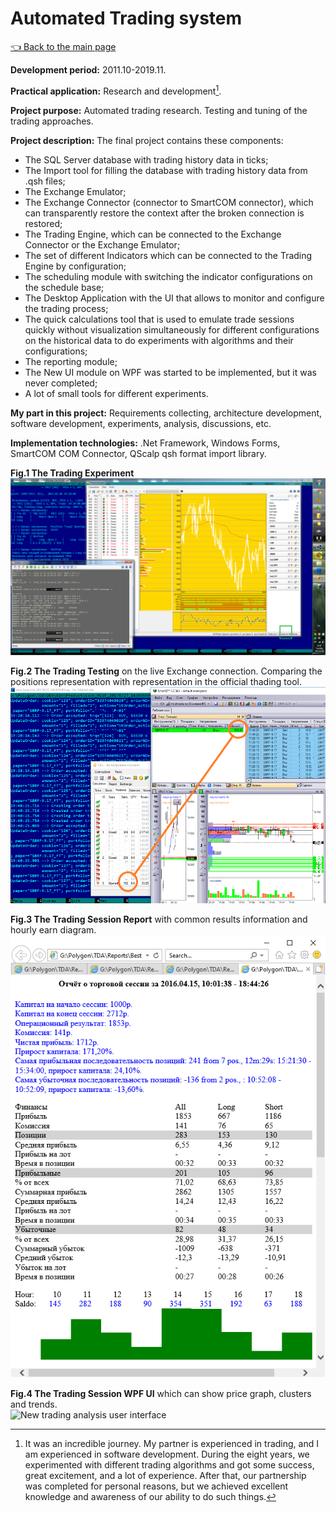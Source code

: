 # Automated Trading system

[:point_left: Back to the main page](../../README.md)

**Development period:** 2011.10-2019.11.

**Practical application:** Research and development[^1].

**Project purpose:** Automated trading research. Testing and tuning of the trading approaches.


**Project description:**
The final project contains these components:
- The SQL Server database with trading history data in ticks;
- The Import tool for filling the database with trading history data from .qsh files;
- The Exchange Emulator;
- The Exchange Connector (connector to SmartCOM connector), which can transparently restore the context after the broken connection is restored;
- The Trading Engine, which can be connected to the Exchange Connector or the Exchange Emulator;
- The set of different Indicators which can be connected to the Trading Engine by configuration;
- The scheduling module with switching the indicator configurations on the schedule base;
- The Desktop Application with the UI that allows to monitor and configure the trading process;
- The quick calculations tool that is used to emulate trade sessions quickly without visualization simultaneously for different configurations on the historical data to do experiments with algorithms and their configurations;
- The reporting module;
- The New UI module on WPF was started to be  implemented, but it was never completed;
- A lot of small tools for different experiments.

**My part in this project:** Requirements collecting, architecture development, software development, experiments, analysis, discussions, etc.

**Implementation technologies:** .Net Framework, Windows Forms, SmartCOM COM Connector, QScalp qsh format import library.

**Fig.1 The Trading Experiment**<br>
![The Duplicator list](Images/Fig_01_Experiment.png)


**Fig.2 The Trading Testing** on the live Exchange connection. Comparing the positions representation with representation in the official thading tool.<br>
![The Duplicator list](Images/Fig_02_Testing.png)


**Fig.3 The Trading Session Report** with common results information and hourly earn diagram.<br>
![Order Events lists](Images/Fig_03_Report.png)


**Fig.4 The Trading Session WPF UI** which can show price graph, clusters and trends.<br>
![New trading analysis user interface](Images/Fig_04_SquirrelGraph.gif)

[^1]: It was an incredible journey. My partner is experienced in trading, and I am experienced in software development. During the eight years, we experimented with different trading algorithms and got some success, great excitement, and a lot of experience. After that, our partnership was completed for personal reasons, but we achieved excellent knowledge and awareness of our ability to do such things.
